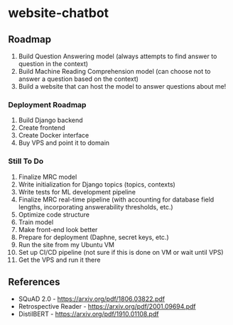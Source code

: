 # website-chatbot

## Roadmap

1. Build Question Answering model (always attempts to find answer to question in the context)
2. Build Machine Reading Comprehension model (can choose not to answer a question based on the context)
3. Build a website that can host the model to answer questions about me!

### Deployment Roadmap

1. Build Django backend
2. Create frontend
3. Create Docker interface
4. Buy VPS and point it to domain

### Still To Do

1. Finalize MRC model
2. Write initialization for Django topics (topics, contexts)
3. Write tests for ML development pipeline
4. Finalize MRC real-time pipeline (with accounting for database field lengths, incorporating answerability thresholds, etc.)
5. Optimize code structure
6. Train model
7. Make front-end look better
8. Prepare for deployment (Daphne, secret keys, etc.)
9. Run the site from my Ubuntu VM
10. Set up CI/CD pipeline (not sure if this is done on VM or wait until VPS)
11. Get the VPS and run it there

## References

* SQuAD 2.0 - https://arxiv.org/pdf/1806.03822.pdf
* Retrospective Reader - https://arxiv.org/pdf/2001.09694.pdf
* DistilBERT - https://arxiv.org/pdf/1910.01108.pdf
